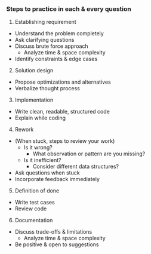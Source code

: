 ### Steps to practice in each & every question
1. Establishing requirement
- Understand the problem completely
- Ask clarifying questions
- Discuss brute force approach
  - Analyze time & space complexity
- Identify constraints & edge cases

2. Solution design
- Propose optimizations and alternatives
- Verbalize thought process

3. Implementation
- Write clean, readable, structured code
- Explain while coding

4. Rework
- (When stuck, steps to review your work)
  - Is it wrong?
    - What observation or pattern are you missing?
  - Is it inefficient?
    - Consider different data structures?
- Ask questions when stuck
- Incorporate feedback immediately

5. Definition of done
- Write test cases
- Review code

6. Documentation
- Discuss trade-offs & limitations
  - Analyze time & space complexity
- Be positive & open to suggestions